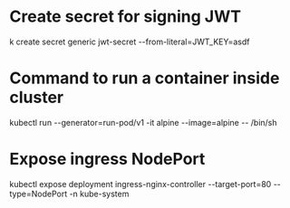 # Create secret for signing JWT

k create secret generic jwt-secret --from-literal=JWT_KEY=asdf

# Command to run a container inside cluster

kubectl run --generator=run-pod/v1 -it alpine --image=alpine -- /bin/sh

# Expose ingress NodePort

kubectl expose deployment ingress-nginx-controller --target-port=80 --type=NodePort -n kube-system
